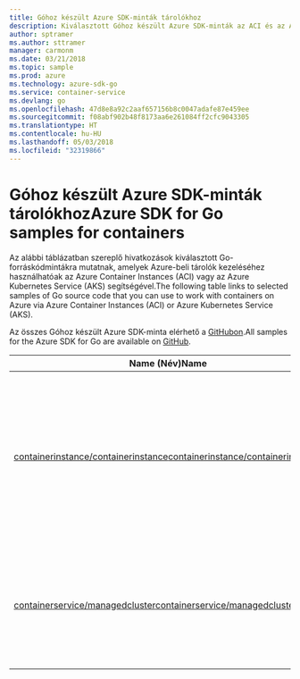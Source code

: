 ```yaml
---
title: Góhoz készült Azure SDK-minták tárolókhoz
description: Kiválasztott Góhoz készült Azure SDK-minták az ACI és az AKS kezeléséhez.
author: sptramer
ms.author: sttramer
manager: carmonm
ms.date: 03/21/2018
ms.topic: sample
ms.prod: azure
ms.technology: azure-sdk-go
ms.service: container-service
ms.devlang: go
ms.openlocfilehash: 47d8e8a92c2aaf657156b8c0047adafe87e459ee
ms.sourcegitcommit: f08abf902b48f8173aa6e261084ff2cfc9043305
ms.translationtype: HT
ms.contentlocale: hu-HU
ms.lasthandoff: 05/03/2018
ms.locfileid: "32319866"
---
```

# <a name="azure-sdk-for-go-samples-for-containers"></a><span data-ttu-id="f175e-103">Góhoz készült Azure SDK-minták tárolókhoz</span><span class="sxs-lookup"><span data-stu-id="f175e-103">Azure SDK for Go samples for containers</span></span>

<span data-ttu-id="f175e-104">Az alábbi táblázatban szereplő hivatkozások kiválasztott Go-forráskódmintákra mutatnak, amelyek Azure-beli tárolók kezeléséhez használhatóak az Azure Container Instances (ACI) vagy az Azure Kubernetes Service (AKS) segítségével.</span><span class="sxs-lookup"><span data-stu-id="f175e-104">The following table links to selected samples of Go source code that you can use to work with containers on Azure via Azure Container Instances (ACI) or Azure Kubernetes Service (AKS).</span></span> 

<span data-ttu-id="f175e-105">Az összes Góhoz készült Azure SDK-minta elérhető a [GitHubon](https://github.com/Azure-Samples/azure-sdk-for-go-samples).</span><span class="sxs-lookup"><span data-stu-id="f175e-105">All samples for the Azure SDK for Go are available on [GitHub](https://github.com/Azure-Samples/azure-sdk-for-go-samples).</span></span>

| <span data-ttu-id="f175e-106">Name (Név)</span><span class="sxs-lookup"><span data-stu-id="f175e-106">Name</span></span> | <span data-ttu-id="f175e-107">Leírás</span><span class="sxs-lookup"><span data-stu-id="f175e-107">Description</span></span> |
|------|-------------|
| [<span data-ttu-id="f175e-108">containerinstance/containerinstance</span><span class="sxs-lookup"><span data-stu-id="f175e-108">containerinstance/containerinstance</span></span>](https://github.com/Azure-Samples/azure-sdk-for-go-samples/blob/master/containerinstance/containerinstance.go) | <span data-ttu-id="f175e-109">Tárolócsoportok kezelése az Azure Container Instances-ben.</span><span class="sxs-lookup"><span data-stu-id="f175e-109">Work with container groups in Azure Container Instances.</span></span> <span data-ttu-id="f175e-110">Tárolók létrehozása és módosítása egy ACI-csoportban.</span><span class="sxs-lookup"><span data-stu-id="f175e-110">Create and modify containers in an ACI group.</span></span> |
| [<span data-ttu-id="f175e-111">containerservice/managedcluster</span><span class="sxs-lookup"><span data-stu-id="f175e-111">containerservice/managedcluster</span></span>](https://github.com/Azure-Samples/azure-sdk-for-go-samples/blob/master/containerservice/managedcluster.go) | <span data-ttu-id="f175e-112">Azure Kubernetes Service- (AKS-) ügyfelek létrehozása, törlése és vizsgálata.</span><span class="sxs-lookup"><span data-stu-id="f175e-112">Create, delete, and inspect Azure Kubernetes Service (AKS) clients.</span></span> |
